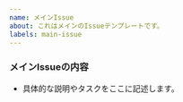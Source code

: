 ```yaml
---
name: メインIssue
about: これはメインのIssueテンプレートです。
labels: main-issue
---
```


### メインIssueの内容

- 具体的な説明やタスクをここに記述します。